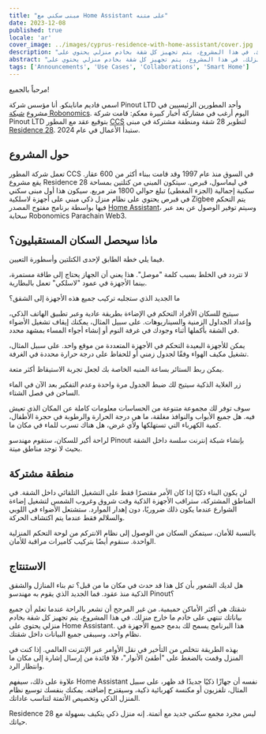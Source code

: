 ```yaml
---
title: "مبنى سكني مع Home Assistant على متنه"
date: 2023-12-08
published: true
locale: 'ar'
cover_image: ../images/cyprus-residence-with-home-assistant/cover.jpg
description: "شقتك هي أكثر المكان حميمية. من غير المرجح أن تشعر بالراحة عندما تعلم أن جميع بياناتك تنتهي على خادم ما في مكان ما خارج منزلك. في هذا المشروع، يتم تجهيز كل شقة بخادم منزلي يحتوي على Home Assistant."
abstract: "شقتك هي أكثر المكان حميمية. من غير المرجح أن تشعر بالراحة عندما تعلم أن جميع بياناتك تنتهي على خادم ما في مكان ما خارج منزلك. في هذا المشروع، يتم تجهيز كل شقة بخادم منزلي يحتوي على Home Assistant."
tags: ['Announcements', 'Use Cases', 'Collaborations', 'Smart Home']
---
```


مرحباً بالجميع!

اسمي فاديم ماناينكو. أنا مؤسس شركة Pinout LTD وأحد المطورين الرئيسيين في مشروع [شبكة Robonomics](https://robonomics.network/). اليوم أرغب في مشاركة أخبار كبيرة معكم: قامت شركة Pinout LTD بتوقيع عقد مع المطور [CCS](https://www.stylianidesgroup.com/) لتطوير 28 شقة ومنطقة مشتركة في مبنى [Residence 28](https://www.stylianidesgroup.com/property/residence-28). ستبدأ الأعمال في عام 2024.

## حول المشروع

تعمل شركة المطور CCS في السوق منذ عام 1997 وقد قامت ببناء أكثر من 600 عقار. يقع مشروع Residence 28 في ليماسول، قبرص. سيتكون المبنى من كتلتين بمساحة سكنية إجمالية (الجزء المغطى) تبلغ حوالي 1800 متر مربع. سيكون هذا أول مبنى سكني في قبرص يحتوي على نظام منزل ذكي مبني على أجهزة لاسلكية Zigbee يتم التحكم فيها بواسطة برنامج مفتوح المصدر [Home Assistant](https://www.home-assistant.io/)، وسيتم توفير الوصول عن بعد عبر سحابة Robonomics Parachain Web3.

## ماذا سيحصل السكان المستقبليون؟

فيما يلي خطة الطابق لإحدى الكتلتين وأسطورة التعيين.

<!-- ![Smart home floor plan](../images/cyprus-residence-with-home-assistant/smart-home-floor-plan-cyprus-residence.jpg) -->

<rb-image zoom src="cyprus-residence-with-home-assistant/smart-home-floor-plan-cyprus-residence.jpg" alt="Smart home floor plan" />

لا تتردد في الخلط بسبب كلمة "موصل". هذا يعني أن الجهاز يحتاج إلى طاقة مستمرة، بينما الأجهزة في عمود "لاسلكي" تعمل بالبطارية.

ما الجديد الذي ستجلبه تركيب جميع هذه الأجهزة إلى الشقق؟

سيتيح للسكان الأفراد التحكم في الإضاءة بطريقة عادية وعبر تطبيق الهاتف الذكي، وإعداد الجداول الزمنية والسيناريوهات. على سبيل المثال، يمكنك إيقاف تشغيل الأضواء في الشقة بأكملها أثناء وجودك في غرفة النوم أو إنشاء أجواء المساء بمشهد محدد.

يمكن للأجهزة البعيدة التحكم في الأجهزة المتعددة من موقع واحد. على سبيل المثال، تشغيل مكيف الهواء وفقًا لجدول زمني أو للحفاظ على درجة حرارة محددة في الغرفة.

يمكن ربط الستائر بساعة المنبه الخاصة بك لجعل تجربة الاستيقاظ أكثر متعة.

زر الغلاية الذكية سيتيح لك ضبط الجدول مرة واحدة وعدم التفكير بعد الآن في الماء الساخن في فصل الشتاء.

سوف توفر لك مجموعة متنوعة من الحساسات معلومات كاملة عن المكان الذي تعيش فيه. هل جميع الأبواب والنوافذ مغلقة، ما هي درجة الحرارة والرطوبة في حجرة الأطفال، كمية الكهرباء التي تستهلكها ولأي غرض، هل هناك تسرب للماء في مكان ما.

لراحة أكبر للسكان، ستقوم مهندسو Pinout بإنشاء شبكة إنترنت سلسة داخل الشقة بحيث لا توجد مناطق ميتة.

## منطقة مشتركة

لن يكون البناء ذكيًا إذا كان الأمر مقتصرًا فقط على التشغيل التلقائي داخل الشقة. في المناطق المشتركة، ستراقب الأجهزة الذكية وقت شروق وغروب الشمس لتشغيل إضاءة الشوارع عندما يكون ذلك ضروريًا، دون إهدار الموارد. ستشتعل الأضواء في اللوبي والسلالم فقط عندما يتم اكتشاف الحركة.

بالنسبة للأمان، سيتمكن السكان من الوصول إلى نظام الانتركم من لوحة التحكم المنزلية الواحدة. سنقوم أيضًا بتركيب كاميرات مراقبة للأمان.

<!-- ![Smart home lobby plan](../images/cyprus-residence-with-home-assistant/smart-home-lobby-plan-cyprus-residence.jpg) -->

<rb-image zoom src="cyprus-residence-with-home-assistant/smart-home-lobby-plan-cyprus-residence.jpg" alt="Smart home lobby plan" />

## الاستنتاج

هل لديك الشعور بأن كل هذا قد حدث في مكان ما من قبل؟ تم بناء المنازل والشقق الذكية منذ عقود. فما الجديد الذي يقوم به مهندسو Pinout؟

شقتك هي أكثر الأماكن حميمية. من غير المرجح أن تشعر بالراحة عندما تعلم أن جميع بياناتك تنتهي على خادم ما خارج منزلك. في هذا المشروع، يتم تجهيز كل شقة بخادم منزلي يحتوي على Home Assistant. هذا البرنامج يسمح لك بدمج جميع الأجهزة في نظام واحد، وسيبقى جميع البيانات داخل شقتك.

بهذه الطريقة نتخلص من التأخير في نقل الأوامر عبر الإنترنت العالمي. إذا كنت في المنزل وقمت بالضغط على "أطفئ الأنوار"، فلا فائدة من إرسال إشارة إلى مكان ما وانتظار الرد.

علاوة على ذلك، سيفهم Home Assistant نفسه أن جهازًا ذكيًا جديدًا قد ظهر، على سبيل المثال، تلفزيون أو مكنسة كهربائية ذكية، وسيقترح إضافته. يمكنك بنفسك توسيع نظام المنزل الذكي وتخصيص الأتمتة لتناسب عاداتك.

Residence 28 ليس مجرد مجمع سكني جديد مع أتمتة. إنه منزل ذكي يتكيف بسهولة مع حياتك.